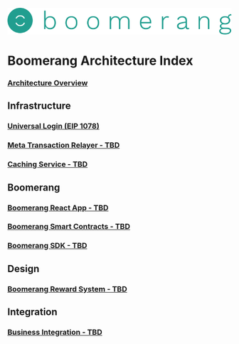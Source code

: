 ![alt text](https://github.com/BoomerangProject/boomerang-wiki/blob/master/images/logo.png "Boomerang Logo")
# Boomerang Architecture Index
### [Architecture Overview](https://github.com/BoomerangProject/boomerang-wiki/blob/master/architecture/Overview.md)

## Infrastructure
### [Universal Login (EIP 1078)](https://github.com/BoomerangProject/boomerang-wiki/blob/master/architecture/UniversalLogin.md)
### [Meta Transaction Relayer - TBD]()
### [Caching Service - TBD]()

## Boomerang
### [Boomerang React App - TBD]()
### [Boomerang Smart Contracts - TBD]()
### [Boomerang SDK - TBD]()

## Design
### [Boomerang Reward System - TBD]()

## Integration
### [Business Integration - TBD]()
